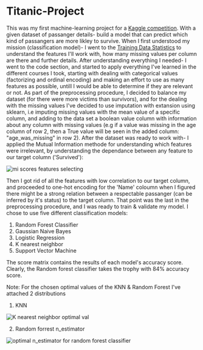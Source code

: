 # Titanic-Project
This was my first machine-learning project for a [Kaggle competition](https://www.kaggle.com/competitions/titanic).
With a given dataset of passanger details- build a model that can predict which kind of passangers are more likley to survive.
When I first understood my mission (classification model)- I went to the [Training Data Statistics](https://www.kaggle.com/competitions/titanic/data?select=train.csv)
to understand the features I'll work with, how many missing values per column are there and further details.
After understanding everything I needed- I went to the code section, and started to apply everything I've learned in the different courses I took, starting with
dealing with categorical values (factorizing and ordinal encoding) and making an effort to use as many features as possible, untill I would be able to
determine if they are relevant or not.
As part of the preprocessing procedure, I decided to balance my dataset (for there were more victims than survivors),  and for the dealing with the missing values
I've decided to use imputation with extansion using sklearn, i.e imputing missing values with the mean value of a specific column, and adding to the data set a
boolean value column with information about any column with missing values (e.g if a value was missing in the age column of row 2, then a True value will be seen
in the added column: "age_was_missing" in row 2).
After the dataset was ready to work with- I applied the Mutual Information methode for understanding which features were irrelevant, by understanding the dependance
between any feature to our target column ('Survived'):


![mi scores features selecting](https://user-images.githubusercontent.com/94384079/190900365-ae96ca4e-0a9e-44ad-9a60-7002b3fc7611.PNG)


Then I got rid of all the features with low correlation to our target column, and proceeded to one-hot encoding for the 'Name' coloumn when I figured there might be
a strong relation between a respectable passanger (can be inferred by it's status) to the target column.
That point was the last in the preprocessing procedure, and I was ready to train & validate my model.
I chose to use five different classification models:

1. Random Forest Classifier
2. Gaussian Naive Bayes
3. Logistic Regression
4. K nearest neighbor
5. Support Vector Machine

The score matrix contains the results of each model's accuracy score. Clearly, the Random forest classifier takes the trophy with 84% accuracy score.

Note: For the chosen optimal values of the KNN & Random Forest I've attached 2 distributions


1. KNN 


![K nearest neighbor optimal val](https://user-images.githubusercontent.com/94384079/190901398-ac6cbbe0-a214-477c-89e8-cfbcaa4fe6dc.PNG)


2. Random forrest n_estimator 


![optimal n_estimator for random forest classifier](https://user-images.githubusercontent.com/94384079/190901426-225268a8-82bd-4124-9563-2f6912b79a57.PNG)
